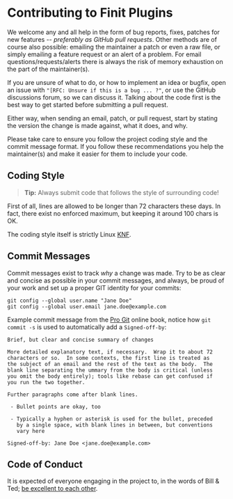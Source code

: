 Contributing to Finit Plugins
=============================

We welcome any and all help in the form of bug reports, fixes, patches
for new features -- *preferably as GitHub pull requests*.  Other methods
are of course also possible: emailing the maintainer a patch or even a
raw file, or simply emailing a feature request or an alert of a problem.
For email questions/requests/alerts there is always the risk of memory
exhaustion on the part of the maintainer(s).

If you are unsure of what to do, or how to implement an idea or bugfix,
open an issue with `"[RFC: Unsure if this is a bug ... ?"`, or use the
GitHub discussions forum, so we can discuss it.  Talking about the code
first is the best way to get started before submitting a pull request.

Either way, when sending an email, patch, or pull request, start by
stating the version the change is made against, what it does, and why.

Please take care to ensure you follow the project coding style and the
commit message format.  If you follow these recommendations you help
the maintainer(s) and make it easier for them to include your code.


Coding Style
------------

> **Tip:** Always submit code that follows the style of surrounding code!

First of all, lines are allowed to be longer than 72 characters these
days.  In fact, there exist no enforced maximum, but keeping it around
100 chars is OK.

The coding style itself is strictly Linux [KNF][].


Commit Messages
---------------

Commit messages exist to track *why* a change was made.  Try to be as
clear and concise as possible in your commit messages, and always, be
proud of your work and set up a proper GIT identity for your commits:

    git config --global user.name "Jane Doe"
    git config --global user.email jane.doe@example.com

Example commit message from the [Pro Git][gitbook] online book, notice
how `git commit -s` is used to automatically add a `Signed-off-by`:

    Brief, but clear and concise summary of changes
    
    More detailed explanatory text, if necessary.  Wrap it to about 72
    characters or so.  In some contexts, the first line is treated as
    the subject of an email and the rest of the text as the body.  The
    blank line separating the ummary from the body is critical (unless
    you omit the body entirely); tools like rebase can get confused if
    you run the two together.
    
    Further paragraphs come after blank lines.
    
     - Bullet points are okay, too
    
     - Typically a hyphen or asterisk is used for the bullet, preceded
       by a single space, with blank lines in between, but conventions
       vary here
    
    Signed-off-by: Jane Doe <jane.doe@example.com>


Code of Conduct
---------------

It is expected of everyone engaging in the project to, in the words of
Bill & Ted; [be excellent to each other][conduct].


[KNF]:      https://en.wikipedia.org/wiki/Kernel_Normal_Form
[gitbook]:  https://git-scm.com/book/ch5-2.html
[conduct]:  CODE-OF-CONDUCT.md
